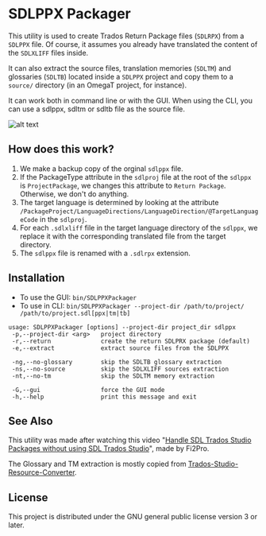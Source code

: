 # SDLPPX Packager

This utility is used to create Trados Return Package files (`SDLRPX`) from a `SDLPPX` file. Of course, it assumes you already have translated the content of the `SDLXLIFF` files inside.

It can also extract the source files, translation memories (`SDLTM`) and glossaries (`SDLTB`) located inside a `SDLPPX` project and copy them to a `source/` directory (in an OmegaT project, for instance).

It can work both in command line or with the GUI. When using the CLI, you can use a sdlppx, sdltm or sdltb file as the source file.

![alt text](screenshot.png "SDLPPX Packager Screenshot")

## How does this work?

1. We make a backup copy of the orginal `sdlppx` file.
2. If the PackageType attribute in the `sdlproj` file at the root of the `sdlppx` is `ProjectPackage`, we changes this attribute to `Return Package`. Otherwise, we don't do anything.
3. The target language is determined by looking at the attribute `/PackageProject/LanguageDirections/LanguageDirection/@TargetLanguageCode` in the  `sdlproj`.
4. For each `.sdlxliff` file in the target language directory of the  `sdlppx`, we replace it with the corresponding translated file from the target directory.
5. The `sdlppx` file is renamed with a `.sdlrpx` extension.

## Installation

* To use the GUI: `bin/SDLPPXPackager`
* To use in CLI: `bin/SDLPPXPackager --project-dir /path/to/project/ /path/to/project.sdl[ppx|tm|tb]`

```shell
usage: SDLPPXPackager [options] --project-dir project_dir sdlppx
 -p,--project-dir <arg>   project directory
 -r,--return              create the return SDLPRX package (default)
 -e,--extract             extract source files from the SDLPPX

 -ng,--no-glossary        skip the SDLTB glossary extraction
 -ns,--no-source          skip the SDLXLIFF sources extraction
 -nt,--no-tm              skip the SDLTM memory extraction

 -G,--gui                 force the GUI mode
 -h,--help                print this message and exit
```

## See Also

This utility was made after watching this video "[Handle SDL Trados Studio Packages without using SDL Trados Studio](https://www.youtube.com/watch?v=a4ZGeAjTl2M)", made by Fi2Pro.

The Glossary and TM extraction is mostly copied from [Trados-Studio-Resource-Converter](https://github.com/TomasoAlbinoni/Trados-Studio-Resource-Converter).

## License

This project is distributed under the GNU general public license version 3 or later.
